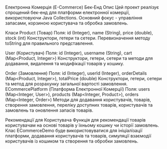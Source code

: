 Електронна Комерція (E-Commerce) Бек-Енд Опис Цей проект реалізує спрощений бек-енд для платформи електронної комерції, використовуючи Java Collections. Основний фокус - управління запасами, корзиною користувача та обробка замовлень.

Класи
Product (Товар)
Поля: id (Integer), name (String), price (double), stock (int)
Конструктори, гетери та сетери.
Перевизначення методу toString для правильного представлення.

User (Користувач)
Поля: id (Integer), username (String), cart (Map<Product, Integer>) Конструктори, гетери, сетери та методи для додавання, видалення та модифікації товарів у кошику.

Order (Замовлення)
Поля: id (Integer), userId (Integer), orderDetails (Map<Product, Integer>), totalPrice (double)
Конструктори, гетери, сетери та метод для розрахунку загальної вартості замовлення.
ECommercePlatform (Платформа Електронної Комерції)
Поля: users (Map<Integer, User>), products (Map<Integer, Product>), orders (Map<Integer, Order>) Методи для додавання користувачів, товарів, створення замовлення, переліку доступних товарів, користувачів та замовлень та оновлення запасів товарів.

Рекомендації для Користувача
Функція для рекомендації товарів користувачам на основі товарів у їхньому кошику чи історії замовлень.
Клас ECommerceDemo буде використовуватися для ініціалізації платформи, додавання користувачів та товарів, симуляції взаємодії користувачів із кошиком та створення та обробки замовлень.
